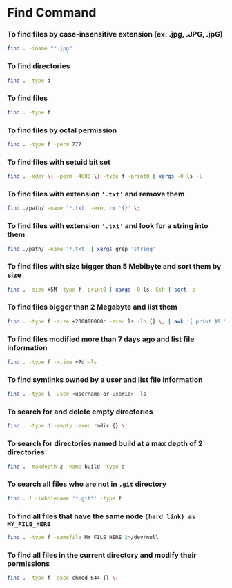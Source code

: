 # Find Command

### To find files by case-insensitive extension (ex: .jpg, .JPG, .jpG)
```bash
find . -iname "*.jpg"
```
### To find directories
```bash
find . -type d
```
### To find files
```bash
find . -type f
```
### To find files by octal permission
```bash
find . -type f -perm 777
```
### To find files with setuid bit set
```bash
find . -xdev \( -perm -4000 \) -type f -print0 | xargs -0 ls -l
```
### To find files with extension `'.txt'` and remove them
```bash
find ./path/ -name '*.txt' -exec rm '{}' \;
```
### To find files with extension `'.txt'` and look for a string into them
```bash
find ./path/ -name '*.txt' | xargs grep 'string'
```
### To find files with size bigger than 5 Mebibyte and sort them by size
```bash
find . -size +5M -type f -print0 | xargs -0 ls -Ssh | sort -z
```
### To find files bigger than 2 Megabyte and list them
```bash
find . -type f -size +200000000c -exec ls -lh {} \; | awk '{ print $9 ": " $5 }'
```
### To find files modified more than 7 days ago and list file information
```bash
find . -type f -mtime +7d -ls
```
### To find symlinks owned by a user and list file information
```bash
find . -type l -user <username-or-userid> -ls
```
### To search for and delete empty directories
```bash
find . -type d -empty -exec rmdir {} \;
```
### To search for directories named build at a max depth of 2 directories
```bash
find . -maxdepth 2 -name build -type d
```
### To search all files who are not in `.git` directory
```bash
find . ! -iwholename '*.git*' -type f
```
### To find all files that have the same node `(hard link) as MY_FILE_HERE`
```bash
find . -type f -samefile MY_FILE_HERE 2>/dev/null
```
### To find all files in the current directory and modify their permissions
```bash
find . -type f -exec chmod 644 {} \;
```
